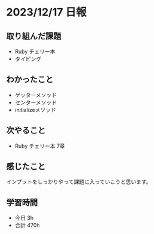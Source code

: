 # 2023/12/17 日報

## 取り組んだ課題
- Ruby チェリー本
- タイピング

## わかったこと
- ゲッターメソッド
- センターメソッド
- initializeメソッド

## 次やること
- Ruby チェリー本 7章

## 感じたこと
インプットをしっかりやって課題に入っていこうと思います。

## 学習時間
- 今日 3h
- 合計 470h
